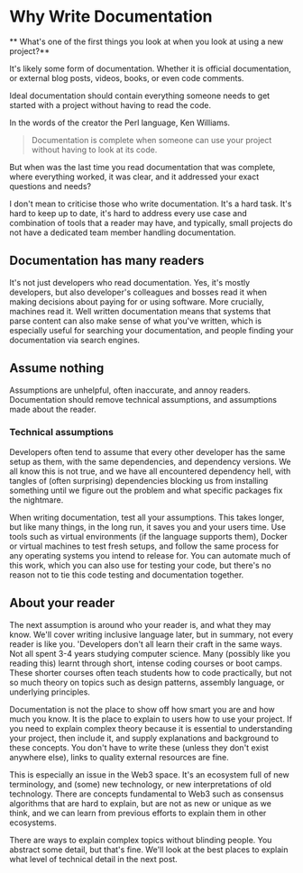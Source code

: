 # Why Write Documentation

** What's one of the first things you look at when you look at using a new project?**

It's likely some form of documentation. Whether it is official
documentation, or external blog posts, videos, books, or even code
comments.

Ideal documentation should contain everything someone needs to get started with a project
without having to read the code.

In the words of the creator the Perl language, Ken
Williams.

> Documentation is complete when someone can use your project without having to look at its code.

But when was the last time you read documentation that was
complete, where everything worked, it was clear, and it addressed your exact
questions and needs?

I don't mean to criticise those who write documentation. It's a hard
task. It's hard to keep up to date, it's hard to address every use case
and combination of tools that a reader may have, and typically, small
projects do not have a dedicated team member handling documentation.

## Documentation has many readers

It's not just developers who read documentation. Yes, it's mostly developers, but
also developer's colleagues and bosses read it when making decisions
about paying for or using software. More crucially, machines read it.
Well written documentation means that systems that parse content can
also make sense of what you've written, which is especially useful for
searching your documentation, and people finding your documentation via
search engines.

## Assume nothing

Assumptions are unhelpful, often inaccurate, and annoy readers. Documentation should remove technical assumptions, and assumptions made about the reader.

### Technical assumptions

Developers often tend to assume that every other developer has the same setup as them, with the same dependencies, and dependency versions. We all know this is not true, and we have all encountered dependency hell,
with tangles of (often surprising) dependencies blocking us from
installing something until we figure out the problem and what
specific packages fix the nightmare.

When writing documentation, test all your assumptions. This takes
longer, but like many things, in the long run, it saves you and your
users time. Use tools such as virtual environments (if the language supports them), Docker or virtual machines to test fresh setups, and follow the same process for any operating systems
you intend to release for. You can automate much of this work, which you
can also use for testing your code, but there's no reason not to tie this code testing and documentation together.

## About your reader

The next assumption is around who your reader is, and what they may know. We'll cover writing inclusive language later, but in summary, not every reader is like you. 'Developers don't all learn their craft in the same ways. Not all spent 3-4 years studying
computer science. Many (possibly like you reading this) learnt through
short, intense coding courses or boot camps. These shorter courses often
teach students how to code practically, but not so much theory
on topics such as design patterns, assembly language, or underlying principles.

Documentation is not the place to show off how smart you are and how
much you know. It is the place to explain to users how to use your
project. If you need to explain complex theory because it is essential
to understanding your project, then include it, and supply explanations
and background to these concepts. You don't have to write these (unless
they don't exist anywhere else), links to quality external resources are
fine.

This is especially an issue in the Web3 space. It's an ecosystem full of
new terminology, and (some) new technology, or new interpretations of old technology. There are concepts
fundamental to Web3 such as consensus algorithms that are hard to
explain, but are not as new or unique as we think, and we can learn from
previous efforts to explain them in other ecosystems.

There are ways to explain complex topics without blinding people. You
abstract some detail, but that's fine. We'll look at the best places to explain what level of technical detail in the next post.
